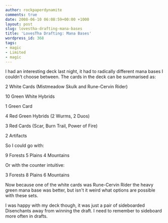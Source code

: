 ```yaml
---
author: rockpaperdynamite
comments: true
date: 2008-06-10 06:08:59+00:00 +1000
layout: post
slug: lovestha-drafting-mana-bases
title: 'LovesTha Drafting: Mana Bases'
wordpress_id: 368
tags:
- magic
- Limited
- magic
---
```


I had an interesting deck last night, it had to radically different mana bases I couldn't choose between. The cards in the deck can be summarised as:

2 White Cards (Mistmeadow Skulk and Rune-Cervin Rider)

10 Green White Hybrids

1 Green Card

4 Red Green Hybrids (2 Wurms, 2 Duos)

3 Red Cards (Scar, Burn Trail, Power of Fire)

2 Artifacts

So I could go with:

9 Forests
5 Plains
4 Mountains

Or with the counter intuitive:

3 Forests
8 Plains
6 Mountains

Now because one of the white cards was Rune-Cervin Rider the heavy green mana base was better, but isn't it weird what options are possible with these sets.

I was happy with my deck though, it was just a pair of sideboarded Disenchants away from winning the draft. I need to remember to sideboard more often in drafts.
